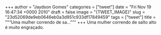 
+++
author = "Jaydson Gomes"
categories = ["tweet"]
date = "Fri Nov 19 16:47:34 +0000 2010"
draft = false
image = "{TWEET_IMAGE}"
slug = "23d52069de9eb0646eb0a3d951c933df17849459"
tags = ["tweet"]
title = """Uma mulher correndo de sa..."""
+++
Uma mulher correndo de salto alto é muito engraçado.
